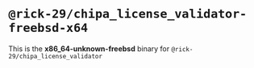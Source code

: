 # `@rick-29/chipa_license_validator-freebsd-x64`

This is the **x86_64-unknown-freebsd** binary for `@rick-29/chipa_license_validator`
